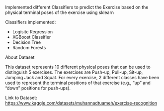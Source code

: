 Implemented different Classifiers to predict the Exercise based on the physical terminal poses of the exercise using sklearn

Classifiers implemented:
- Logisitc Regression
- XGBoost Classifier
- Decision Tree
- Random Forests

About Dataset

This dataset represents 10 different physical poses that can be used to distinguish 5 exercises. The exercises are Push-up, Pull-up, Sit-up, Jumping Jack and Squat. For every exercise, 2 different classes have been used to represent the terminal positions of that exercise (e.g., “up” and “down” positions for push-ups).

Link to Dataset:
https://www.kaggle.com/datasets/muhannadtuameh/exercise-recognition
